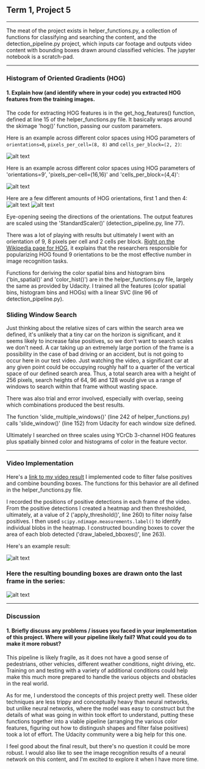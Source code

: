 ## Term 1, Project 5
---
The meat of the project exists in helper_functions.py, a collection of functions for classifying and searching the content, and the detection_pipeline.py project, which inputs car footage and outputs video content with bounding boxes drawn around classified vehicles. The jupyter notebook is a scratch-pad.

[//]: # (Image References)
[image1a]: ./im_content/hog_color_spaces_plot_8x8.png
[image1b]: ./im_content/hog_color_spaces_plot_16x16.png
[image3a]: ./im_content/hog_orient_1.png
[image3b]: ./im_content/hog_orient_4.png
[image5]: ./im_content/heatmap_plot.png
[image7]: ./im_content/final_output_bboxes.png
[video1]: ./project_video.mp4

---
### Histogram of Oriented Gradients (HOG)

#### 1. Explain how (and identify where in your code) you extracted HOG features from the training images.

The code for extracting HOG features is in the get_hog_features() function, defined at line 15 of the helper_functions.py file. It basically wraps around the skimage 'hog()' function, passing our custom parameters. 

Here is an example across different color spaces using HOG parameters of `orientations=8`, `pixels_per_cell=(8, 8)` and `cells_per_block=(2, 2)`:


![alt text][image1a]


Here is an example across different color spaces using HOG parameters of 'orientations=9', 'pixels_per-cell=(16,16)' and 'cells_per_block=(4,4)':

![alt text][image1b]

Here are a few different amounts of HOG orientations, first 1 and then 4:
![alt text][image3a]
![alt text][image3b]

Eye-opening seeing the directions of the orientations.
The output features are scaled using the 'StandardScaler()' (detection_pipeline.py, line 77). 

There was a lot of playing with results but ultimately I went with an orientation of 9, 8 pixels per cell and 2 cells per block. [Right on the Wikipedia page for HOG](https://en.wikipedia.org/wiki/Histogram_of_oriented_gradients#Orientation_binning), it explains that the researchers responsible for popularizing HOG found 9 orientations to be the most effective number in image recognition tasks.


Functions for deriving the color spatial bins and histogram bins  ('bin_spatial()' and 'color_hist()') are in the helper_functions.py file, largely the same as provided by Udacity. I trained all the features (color spatial bins, histogram bins and HOGs) with a linear SVC (line 96 of detection_pipeline.py).

### Sliding Window Search

Just thinking about the relative sizes of cars within the search area we defined, it's unlikely that a tiny car on the horizon is significant, and it seems likely to increase false positives, so we don't want to search scales we don't need. A car taking up an extremely large portion of the frame is a possibility in the case of bad driving or an accident, but is not going to occur here in our test video. Just watching the video, a significant car at any given point could be occupying roughly half to a quarter of the vertical space of our defined search area. Thus, a total search area with a height of 256 pixels, search heights of 64, 96 and 128 would give us a range of windows to search within that frame without wasting space. 

There was also trial and error involved, especially with overlap, seeing which combinations produced the best results. 

The function 'slide_multiple_windows()' (line 242 of helper_functions.py) calls 'slide_window()' (line 152) from Udacity for each window size defined. 

Ultimately I searched on three scales using YCrCb 3-channel HOG features plus spatially binned color and histograms of color in the feature vector. 

---

### Video Implementation

Here's a [link to my video result](./output_tracked_final.mp4)
I implemented code to filter false positives and combine bounding boxes. The functions for this behavior are all defined in the helper_functions.py file. 

I recorded the positions of positive detections in each frame of the video.  From the positive detections I created a heatmap and then thresholded, ultimately, at a value of 2 ('apply_threshold()', line 260) to filter noisy false positives.  I then used `scipy.ndimage.measurements.label()` to identify individual blobs in the heatmap. I constructed bounding boxes to cover the area of each blob detected ('draw_labeled_bboxes()', line 263).  

Here's an example result:

![alt text][image5]

### Here the resulting bounding boxes are drawn onto the last frame in the series:
![alt text][image7]



---

### Discussion

#### 1. Briefly discuss any problems / issues you faced in your implementation of this project.  Where will your pipeline likely fail?  What could you do to make it more robust?

This pipeline is likely fragile, as it does not have a good sense of pedestrians, other vehicles, different weather conditions, night driving, etc. Training on and testing with a variety of additional conditions could help make this much more prepared to handle the various objects and obstacles in the real world.

As for me, I understood the concepts of this project pretty well. These older techniques are less trippy and conceptually heavy than neural networks, but unlike neural networks, where the model was easy to construct but the details of what was going in within took effort to understand, putting these functions together into a viable pipeline (arranging the various color features, figuring out how to distingush shapes and filter false positives) took a lot of effort. The Udacity community were a big help for this one. 

I feel good about the final result, but there's no question it could be more robust. I would also like to see the image recognition results of a neural network on this content, and I'm excited to explore it when I have more time. 

